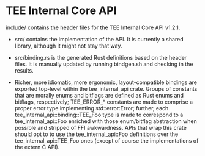 # TEE Internal Core API

include/ contains the header files for the TEE Internal Core API v1.2.1.

* src/ contains the implementation of the API. It is currently a shared library,
although it might not stay that way.

* src/binding.rs is the generated Rust definitions based on the header files. It
is manually updated by running bindgen.sh and checking in the results.

* Richer, more idiomatic, more ergonomic, layout-compatible bindings are
  exported top-level within the tee_internal_api crate. Groups of constants that
  are morally enums and bitflags are defined as Rust enums and bitflags,
  respectively; TEE_ERROR_* constants are made to comprise a proper error type
  implementing std::error:Error; further, each
  tee_internal_api::binding::TEE_Foo type is made to correspond to a
  tee_internal_api::Foo enriched with those enum/bitflag abstraction when
  possible and stripped of FFI awkwardness. APIs that wrap this crate should
  opt to to use the tee_internal_api::Foo definitions over the
  tee_internal_api::TEE_Foo ones (except of course the implementations of the
  extern C API).
